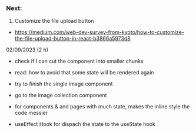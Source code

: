### Next:
1. Customize the file upload button
- https://medium.com/web-dev-survey-from-kyoto/how-to-customize-the-file-upload-button-in-react-b3866a5973d8


02/09/2023 (2 h)
- check if I can cut the component into smaller chunks
- read: how to avoid that some state will be rendered again
- try to finish the single image component
- go to the image collection component
- for components & and pages with much state, makes the inline style the code messier 

- useEffect Hook for dispach the state to the useState hook